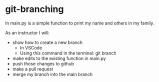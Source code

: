 # git-branching

In main.py is a simple function to print my name and others in my family. 

As an instructor I will: 
 - show how to create a new branch
   - In VSCode
   - Using this command in the terminal: git branch <new-branch-name>
 - make edits to the existing function in main.py
 - push those changes to github
 - make a pull request
 - merge my branch into the main branch
